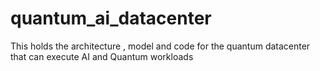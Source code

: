 # quantum_ai_datacenter
This holds the architecture , model and code for the quantum datacenter that can execute AI and Quantum workloads 
